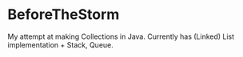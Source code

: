 # BeforeTheStorm

My attempt at making Collections in Java. Currently has (Linked) List implementation + Stack, Queue.
